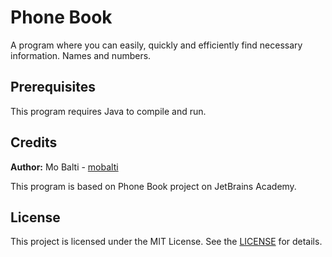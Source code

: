 # Phone Book
A program where you can easily, quickly and efficiently find necessary information. Names and numbers.

## Prerequisites
This program requires Java to compile and run.

## Credits
**Author:** Mo Balti - [mobalti](https://github.com/mobalti)

This program is based on Phone Book project on JetBrains Academy.

## License
This project is licensed under the MIT License. See the [LICENSE](https://github.com/mobalic/Phone-Book/blob/main/LICENSE) for details.
